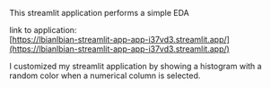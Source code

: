 This streamlit application performs a simple EDA

link to application: <br>
[https://lbianlbian-streamlit-app-app-i37vd3.streamlit.app/](https://lbianlbian-streamlit-app-app-i37vd3.streamlit.app/)

I customized my streamlit application by showing a histogram with a random color when a numerical column is selected.
